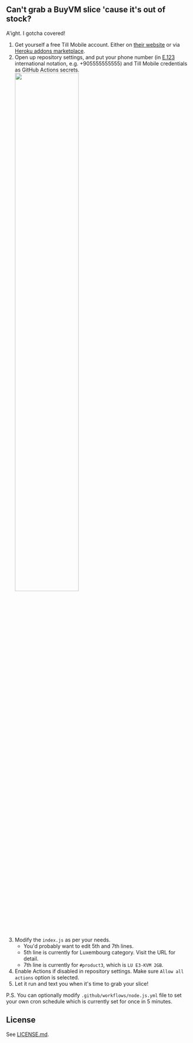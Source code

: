 ## Can't grab a BuyVM slice 'cause it's out of stock?
A'ight. I gotcha covered!

1. Get yourself a free Till Mobile account. Either on [their website](https://tillmobile.com) or via [Heroku addons marketplace](https://elements.heroku.com/addons/till).
2. Open up repository settings, and put your phone number (in [E.123](https://en.wikipedia.org/wiki/E.123#Example_formats) international notation, e.g. +905555555555) and Till Mobile credentials as GitHub Actions secrets.
   <br><img src="https://user-images.githubusercontent.com/41230766/100429641-a8d27000-30a6-11eb-8701-53f7c33fc479.png" width="60%">
3. Modify the `index.js` as per your needs.
   * You'd probably want to edit 5th and 7th lines.
   * 5th line is currently for Luxembourg category. Visit the URL for detail.
   * 7th line is currently for `#product3`, which is `LU E3-KVM 2GB`.
4. Enable Actions if disabled in repository settings. Make sure `Allow all actions` option is selected.
5. Let it run and text you when it's time to grab your slice!

P.S. You can optionally modify `.github/workflows/node.js.yml` file to set your own cron schedule which is currently set for once in 5 minutes.

## License
See [LICENSE.md](LICENSE.md).

